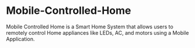 # Mobile-Controlled-Home
Mobile Controlled Home is a Smart Home System that allows users to remotely control Home appliances like LEDs, AC, and motors using a Mobile Application.
